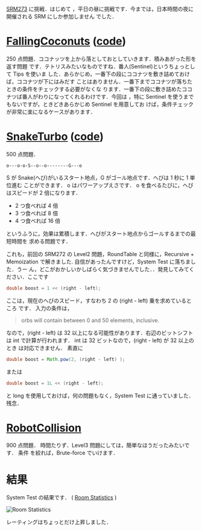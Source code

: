 <!--
title: SRM273 - bit演算はintで行われるのね
date: 2005-11-22
-->

[SRM273](http://www.topcoder.com/stat?c=round_overview&rd=8070) に挑戦．はじめて
，平日の昼に挑戦です．今までは，日本時間の夜に開催される SRM にしか参加しません
でした．

# [FallingCoconuts](http://www.topcoder.com/stat?c=problem_statement&pm=5895&rd=8070) ([code](http://www.topcoder.com/stat?c=problem_solution&rm=246824&rd=8070&pm=5895&cr=15632820))

250 点問題．ココナッツを上から落としておとしていきます．積みあがった形を返す問題
です．テトリスみたいなものですね．番人(Sentinel)というちょっとして Tips を使いま
した．あらかじめ，一番下の段にココナツを敷き詰めておけば，ココナツが下にはみだす
ことはありません．一番下までココナツが落ちたときの条件をチェックする必要がなくな
ります．一番下の段に敷き詰めたココナツば番人がわりになってくれるわけです．今回は
，特に Sentinel を使うまでもないですが，ときどきあらかじめ Sentinel を用意してお
けば，条件チェックが非常に楽になるケースがあります．

# [SnakeTurbo](http://www.topcoder.com/stat?c=problem_statement&pm=5893&rd=8070) ([code](http://www.topcoder.com/stat?c=problem_solution&rm=246824&rd=8070&pm=5893&cr=15632820))

500 点問題．

```
o---o-o-S--o--o--------G---o
```

S が Snake(へび)がいるスタート地点，G がゴール地点です．へびは 1 秒に 1 単位進む
ことができます． o はパワーアップえさです． o を食べるたびに，へびはスピードが 2
倍になります．

- 2 つ食べれば 4 倍
- 3 つ食べれば 8 倍
- 4 つ食べれば 16 倍

というふうに，効果は累積します．へびがスタート地点からゴールするまでの最短時間を
求める問題です．

これも，前回の SRM272 の Level2 問題，RoundTable と同様に，Recursive +
Memoization で解きました. 自信があったんですけど，System Test に落ちました．うー
ん，どこがおかしいかしばらく気づきませんでした．．発見してみてください．ここです

```java
double boost = 1 << (right - left);
```

ここは，現在のへびのスピード，すなわち 2 の (right - left) 乗を求めているところ
です． 入力の条件は，

> orbs will contain between 0 and 50 elements, inclusive.

なので，(right - left) は 32 以上になる可能性があります．右辺のビットシフトは
int で計算が行われます． int は 32 ビットなので，(right - left) が 32 以上のとき
は対応できません． 素直に

```java
double boost = Math.pow(2, (right - left) );
```

または

```java
double boost = 1L << (right - left);
```

と long を使用しておけば，何の問題もなく，System Test に通っていました．残念．

# [RobotCollision](http://www.topcoder.com/stat?c=problem_statement&pm=5878&rd=8070)

900 点問題． 時間たりず．Level3 問題にしては，簡単なほうだったみたいです． 条件
を絞れば，Brute-force でいけます．

# 結果

System Test の結果です． (
[Room Statistics](http://www.topcoder.com/stat?c=coder_room_stats&cr=15632820&rd=8070&rm=246824)
)

![Room Statistics](http://static.flickr.com/39/74683489_f24f748f7c_o.png)

レーティングはちょっとだけ上昇しました．
